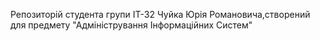 Репозиторій студента групи ІТ-32 Чуйка Юрія Романовича,створений для предмету "Адміністрування Інформаційних Систем"
